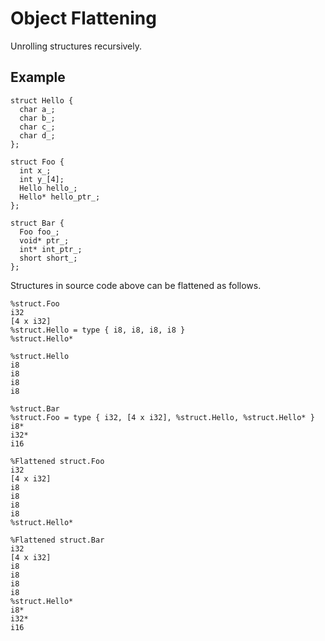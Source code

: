 # Object Flattening

Unrolling structures recursively.

## Example

```
struct Hello {
  char a_;
  char b_;
  char c_;
  char d_;
};

struct Foo {
  int x_;
  int y_[4];
  Hello hello_;
  Hello* hello_ptr_;
};

struct Bar {
  Foo foo_;
  void* ptr_;
  int* int_ptr_;
  short short_;
};
```

Structures in source code above can be flattened as follows.

```
%struct.Foo
i32
[4 x i32]
%struct.Hello = type { i8, i8, i8, i8 }
%struct.Hello*

%struct.Hello
i8
i8
i8
i8

%struct.Bar
%struct.Foo = type { i32, [4 x i32], %struct.Hello, %struct.Hello* }
i8*
i32*
i16

%Flattened struct.Foo
i32
[4 x i32]
i8
i8
i8
i8
%struct.Hello*

%Flattened struct.Bar
i32
[4 x i32]
i8
i8
i8
i8
%struct.Hello*
i8*
i32*
i16
```
